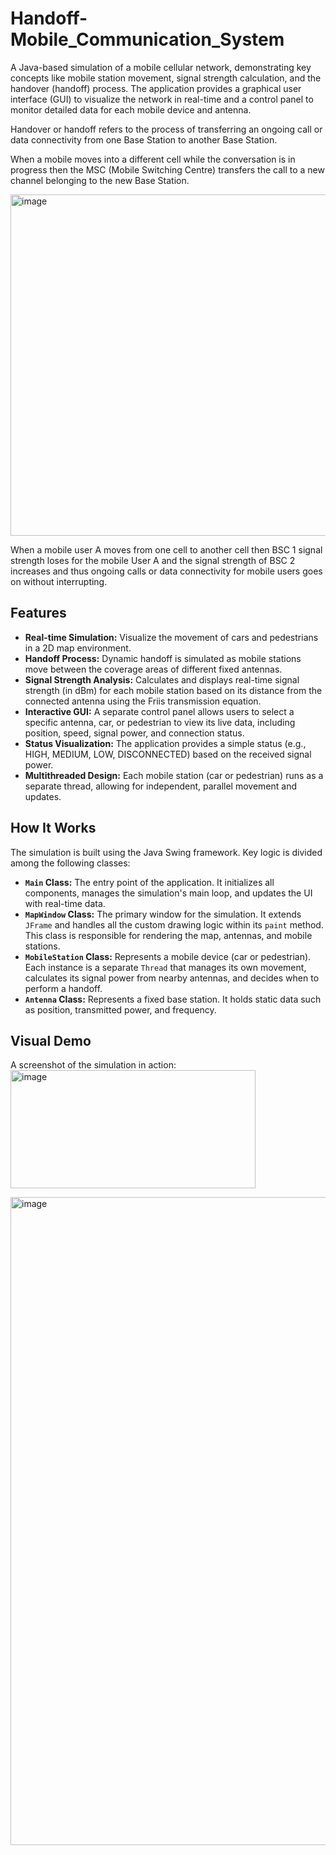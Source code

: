 # Handoff-Mobile_Communication_System

A Java-based simulation of a mobile cellular network, demonstrating key concepts like mobile station movement, signal strength calculation, and the handover (handoff) process. The application provides a graphical user interface (GUI) to visualize the network in real-time and a control panel to monitor detailed data for each mobile device and antenna.

Handover or handoff refers to the process of transferring an ongoing call or data connectivity from one Base Station to another Base Station.

When a mobile moves into a different cell while the conversation is in progress then the MSC (Mobile Switching Centre) transfers the call to a new channel belonging to the new Base Station. 

<img width="1025" height="546" alt="image" src="https://github.com/user-attachments/assets/6d36dbb4-a1a1-4934-8e06-4da523766ba4" />

When a mobile user A moves from one cell to another cell then BSC 1 signal strength loses for the mobile User A and the signal strength of BSC 2 increases and thus ongoing calls or data connectivity for mobile users goes on without interrupting.

## Features
* **Real-time Simulation:** Visualize the movement of cars and pedestrians in a 2D map environment.
* **Handoff Process:** Dynamic handoff is simulated as mobile stations move between the coverage areas of different fixed antennas.
* **Signal Strength Analysis:** Calculates and displays real-time signal strength (in dBm) for each mobile station based on its distance from the connected antenna using the Friis transmission equation.
* **Interactive GUI:** A separate control panel allows users to select a specific antenna, car, or pedestrian to view its live data, including position, speed, signal power, and connection status.
* **Status Visualization:** The application provides a simple status (e.g., HIGH, MEDIUM, LOW, DISCONNECTED) based on the received signal power.
* **Multithreaded Design:** Each mobile station (car or pedestrian) runs as a separate thread, allowing for independent, parallel movement and updates.

## How It Works
The simulation is built using the Java Swing framework. Key logic is divided among the following classes:
* **`Main` Class:** The entry point of the application. It initializes all components, manages the simulation's main loop, and updates the UI with real-time data.
* **`MapWindow` Class:** The primary window for the simulation. It extends `JFrame` and handles all the custom drawing logic within its `paint` method. This class is responsible for rendering the map, antennas, and mobile stations.
* **`MobileStation` Class:** Represents a mobile device (car or pedestrian). Each instance is a separate `Thread` that manages its own movement, calculates its signal power from nearby antennas, and decides when to perform a handoff.
* **`Antenna` Class:** Represents a fixed base station. It holds static data such as position, transmitted power, and frequency.

## Visual Demo
A screenshot of the simulation in action:
<img width="392" height="189" alt="image" src="https://github.com/user-attachments/assets/912a015f-b443-48a0-8f0e-c97a8d454eb7" />

<img width="1919" height="1037" alt="image" src="https://github.com/user-attachments/assets/ba52ae87-0f18-438f-a80c-4af5248337bb" />



